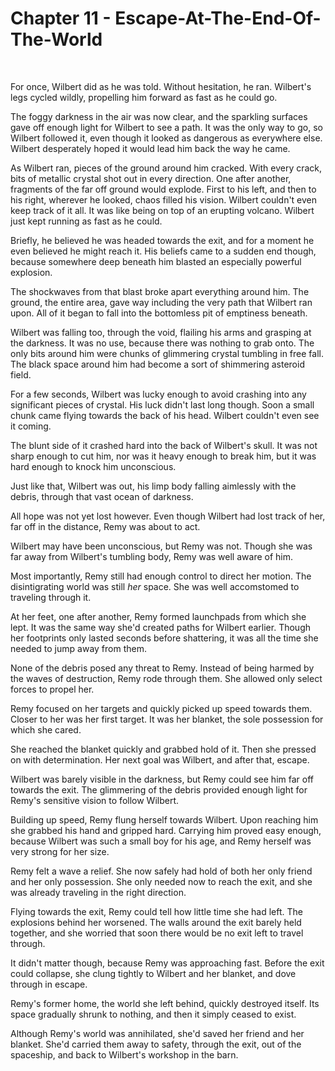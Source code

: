 <a id="Story--Main--Chapter--Escape-At-The-End-Of-The-World"></a>
Chapter 11 - Escape-At-The-End-Of-The-World
======================
<br>


For once, Wilbert did as he was told. Without hesitation, he ran. Wilbert's legs cycled wildly, propelling him forward as fast as he could go.

The foggy darkness in the air was now clear, and the sparkling surfaces gave off enough light for Wilbert to see a path. It was the only way to go, so Wilbert followed it, even though it looked as dangerous as everywhere else. Wilbert desperately hoped it would lead him back the way he came.

As Wilbert ran, pieces of the ground around him cracked. With every crack, bits of metallic crystal shot out in every direction. One after another, fragments of the far off ground would explode. First to his left, and then to his right, wherever he looked, chaos filled his vision. Wilbert couldn't even keep track of it all. It was like being on top of an erupting volcano. Wilbert just kept running as fast as he could.

Briefly, he believed he was headed towards the exit, and for a moment he even believed he might reach it. His beliefs came to a sudden end though, because somewhere deep beneath him blasted an especially powerful explosion.

The shockwaves from that blast broke apart everything around him. The ground, the entire area, gave way including the very path that Wilbert ran upon. All of it began to fall into the bottomless pit of emptiness beneath.

Wilbert was falling too, through the void, flailing his arms and grasping at the darkness. It was no use, because there was nothing to grab onto. The only bits around him were chunks of glimmering crystal tumbling in free fall. The black space around him had become a sort of shimmering asteroid field.

For a few seconds, Wilbert was lucky enough to avoid crashing into any significant pieces of crystal. His luck didn't last long though. Soon a small chunk came flying towards the back of his head.  Wilbert couldn't even see it coming.

The blunt side of it crashed hard into the back of Wilbert's skull. It was not sharp enough to cut him, nor was it heavy enough to break him, but it was hard enough to knock him unconscious.

Just like that, Wilbert was out, his limp body falling aimlessly with the debris, through that vast ocean of darkness.

All hope was not yet lost however. Even though Wilbert had lost track of her, far off in the distance, Remy was about to act.

Wilbert may have been unconscious, but Remy was not.  Though she was far away from Wilbert's tumbling body, Remy was well aware of him.

Most importantly, Remy still had enough control to direct her motion. The disintigrating world was still *her* space. She was well accomstomed to traveling through it.

At her feet, one after another, Remy formed launchpads from which she lept. It was the same way she'd created paths for Wilbert earlier. Though her footprints only lasted seconds before shattering, it was all the time she needed to jump away from them.

None of the debris posed any threat to Remy. Instead of being harmed by the waves of destruction, Remy rode through them. She allowed only select forces to propel her.

Remy focused on her targets and quickly picked up speed towards them. Closer to her was her first target. It was her blanket, the sole possession for which she cared.

She reached the blanket quickly and grabbed hold of it. Then she pressed on with determination. Her next goal was Wilbert, and after that, escape.

Wilbert was barely visible in the darkness, but Remy could see him far off towards the exit. The glimmering of the debris provided enough light for Remy's sensitive vision to follow Wilbert.

Building up speed, Remy flung herself towards Wilbert. Upon reaching him she grabbed his hand and gripped hard. Carrying him proved easy enough, because Wilbert was such a small boy for his age, and Remy herself was very strong for her size.

Remy felt a wave a relief. She now safely had hold of both her only friend and her only possession. She only needed now to reach the exit, and she was already traveling in the right direction.

Flying towards the exit, Remy could tell how little time she had left. The explosions behind her worsened. The walls around the exit barely held together, and she worried that soon there would be no exit left to travel through.

It didn't matter though, because Remy was approaching fast. Before the exit could collapse, she clung tightly to Wilbert and her blanket, and dove through in escape.

Remy's former home, the world she left behind, quickly destroyed itself.  Its space gradually shrunk to nothing, and then it simply ceased to exist.

Although Remy's world was annihilated, she'd saved her friend and her blanket. She'd carried them away to safety, through the exit, out of the spaceship, and back to Wilbert's workshop in the barn.
